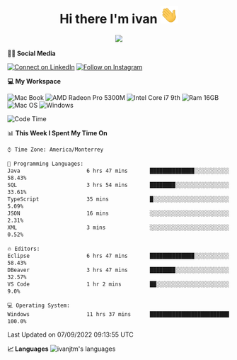 <h1 align="center">Hi there I'm ivan <img src="https://raw.githubusercontent.com/ABSphreak/ABSphreak/master/gifs/Hi.gif" width="40px" /></h1>
<div align="center">
<img src="http://github-readme-streak-stats.herokuapp.com?user=ivanjtm&hide_border=true&background=00000000&border=FFFFFF00&sideNums=A8A8A8&sideLabels=A8A8A8&currStreakNum=FFC93C&dates=A8A8A8)](https://git.io/streak-stats"/>
</div>

**👦🏻 Social Media**

[![Connect on LinkedIn](https://img.shields.io/badge/LinkedIn-%230077B5.svg?&style=flat-square&logo=linkedin&logoColor=white)](https://www.linkedin.com/in/ivanjtm)
[![Follow on Instagram](https://img.shields.io/badge/Instagram-E4405F?style=flat-square&logo=instagram&logoColor=white)](https://www.instagram.com/ivanjtm)

**💻 My Workspace**

![Mac Book](https://img.shields.io/badge/Apple-MacBook_Pro_2019-999999?style=flat-square&logo=apple&logoColor=white)
![AMD Radeon Pro 5300M](https://img.shields.io/badge/AMD-Radeon_Pro_5300M-ED1C24?style=flat-square&logo=amd&logoColor=white)
![Intel Core i7 9th](https://img.shields.io/badge/Intel-Core_i7_9th-0071C5?style=flat-square&logo=intel&logoColor=white)
![Ram 16GB](https://img.shields.io/badge/RAM-16GB-230071C5?style=flat-square&logoColor=white)
![Mac OS](https://img.shields.io/badge/Mac%20OS-000000?style=flat-square&logo=apple&logoColor=white)
![Windows](https://img.shields.io/badge/Windows-0078D6?style=flat-square&logo=windows&logoColor=white)


<!--START_SECTION:waka-->
![Code Time](http://img.shields.io/badge/Code%20Time-698%20hrs%2052%20mins-blue)

📊 **This Week I Spent My Time On** 

```text
⌚︎ Time Zone: America/Monterrey

💬 Programming Languages: 
Java                     6 hrs 47 mins       ██████████████░░░░░░░░░░░   58.43% 
SQL                      3 hrs 54 mins       ████████░░░░░░░░░░░░░░░░░   33.61% 
TypeScript               35 mins             █░░░░░░░░░░░░░░░░░░░░░░░░   5.09% 
JSON                     16 mins             ░░░░░░░░░░░░░░░░░░░░░░░░░   2.31% 
XML                      3 mins              ░░░░░░░░░░░░░░░░░░░░░░░░░   0.52%

🔥 Editors: 
Eclipse                  6 hrs 47 mins       ██████████████░░░░░░░░░░░   58.43% 
DBeaver                  3 hrs 47 mins       ████████░░░░░░░░░░░░░░░░░   32.57% 
VS Code                  1 hr 2 mins         ██░░░░░░░░░░░░░░░░░░░░░░░   9.0%

💻 Operating System: 
Windows                  11 hrs 37 mins      █████████████████████████   100.0%

```


 Last Updated on 07/09/2022 09:13:55 UTC
<!--END_SECTION:waka-->
**📈 Languages**
 ![ivanjtm's languages](https://wakatime.com/share/@ivanjtm/a32f83c6-d0c9-49a4-a5ae-d0440b950377.svg)

